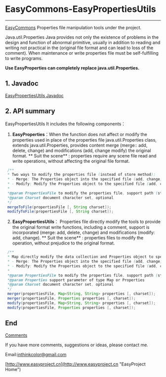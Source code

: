 # EasyCommons-EasyPropertiesUtils

---------------
[EasyCommons](readme-zh.md "EasyCommons")  Properties file manipulation tools under the project. 

Java.util.Properties Java provides not only the existence of problems in the design and function of abnormal primitive, usually in addition to reading and writing not practical in the (original file format and can lead to loss of the comment). When maintenance or write properties file must be self-fulfilling to write programs.

**Use EasyProperties can completely replace java.util.Properties.**

## 1. Javadoc
[EasyPropertiesUtils Javadoc](../javadoc/easycommons-propertiesutils/index.html "EasyPropertiesUtils Javadoc")

## 2. API summary
EasyPropertiesUtils It includes the following components：

1. **EasyProperties**：When the function does not affect or modify the properties used in place of the properties file java.util.Properties class, extends java.util.Properties, provides content merge (merge:: add, delete, change) and modifications (add, change modify) the original format.
** Suit the scene** : properties require any scene file read and write operations, without affecting the original file format. 
```JAVA
 /**
 * Two ways to modify the properties file (instead of store method):
 * - Merge: The Properties object into the specified file (add, change, delete)
 * - Modify: Modify the Properties object to the specified file (add, change, delete the original file does not include having a parameter)
 *
 *@param PropertiesFile to modify the properties file, support path (string path) and a file (file object) as a parameter
 *@param Charset document character set, optional
 */
 mergeToFile(propertiesFile [, String charset]);
 modifyToFile(propertiesFile [, String charset]);
```

2. **EasyPropertiesUtils**： Properties file directly modify the tools to provide the original format write functions, including a comment, support is incorporated (merge: add, delete, change) and modifications (modify: add, change).
** Suit the scene** : properties files to modify the operation, without prejudice to the original format.
```JAVA
 /**
 * Map directly modify the data collection and Properties object to specify the properties file two ways to modify the properties file:
 * - Merge: The Properties object into the specified file (add, change, delete)
 * - Modify: Modify the Properties object to the specified file (add, change, delete the original file does not include having a parameter)
 *
 *@param PropertiesFile to modify the properties file, support path (string path) and a file (file object) as a parameter
 *@param Properties support parameter of type Map or Properties
 *@param Charset document character set, optional
 */
 merger(propertiesFile, Map<String, String> properties [, charset]);
 merger(propertiesFile, Properties properties [, charset]);
 modify(propertiesFile, Map<String, String> properties [, charset]);
 modify(propertiesFile, Properties properties [, charset]);
```

## End

[Comments](http://www.easyproject.cn/easycommons/en/index.jsp#about 'Comments')

If you have more comments, suggestions or ideas, please contact me.

Email:<inthinkcolor@gmail.com>

[http://www.easyproject.cn](http://www.easyproject.cn "EasyProject Home")
